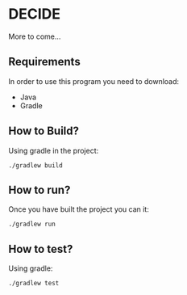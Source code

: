 # DECIDE

More to come...

## Requirements

In order to use this program you need to download:

- Java 
- Gradle

## How to Build?

Using gradle in the project:

`./gradlew build`

## How to run?

Once you have built the project you can it:

`./gradlew run`

## How to test?

Using gradle:

`./gradlew test`

